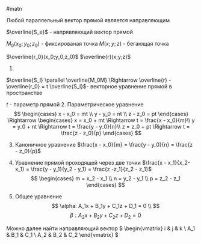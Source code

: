 #matn

Любой параллельный вектор прямой является направляющим

$\overline{S_e}$ - напрявляющий вектор прямой

$M_0(x_0;y_0;z_0)$ - фиксированая точка 
$M(x;y;z)$ - бегающая точка 

$\overline{r_0}(x_0;y_0;z_0)$
$\overline{r}(x;y;z)$

1.
$\overline{S_l} \parallel \overline{M_0M} \Rightarrow \overline{r} - \overline{r_0} = t \overline{S_l}$- векторное уравнение прямой в пространстве

$t$ - параметр прямой 
2. Параметрическое уравнение
$$
\begin{cases}
x - x_0 = mt \\
y - y_0 = nt \\
z - z_0 = pt
\end{cases}
\Rightarrow
\begin{cases}
x = x_0 + mt \Rightarrow t = \frac{x - x_0}{m}\\
y = y_0 + nt \Rightarrow t = \frac{y - y_0}{n}\\
z = z_0 + pt \Rightarrow t = \frac{z - z_0}{p}
\end{cases}
$$

3. Каноничное уравнение 
	$\frac{x - x_0}{m} = \frac{y - y_0}{n} = \frac{z - z_0}{p}$

4. Уравнение прямой проходящей через две точки
	$\frac{x - x_1}{x_2-x_1} = \frac{y - y_1}{y_2 - y_1} = \frac{z -z_1}{z_2 - z_1}$
$$
\begin{cases}
m = x_2 - x_1 \\
n = y_2 - y_1 \\
p = z_2 - z_1
\end{cases}
$$
5. Общее уравнение
$$
\alpha: A_1x + B_1y + C_1z + D_1 = 0 \\
$$
$$
\beta: A_2x + B_2y + C_2z + D_2 = 0
$$

Можно далее найти направляющий вектор
$
\begin{vmatrix}
i & j & k \\
A_1 & B_1 & C_1 \\
A_2 & B_2 & C_2 
\end{vmatrix}
$